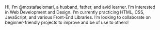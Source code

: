 Hi, I’m @mostafaelomari, a husband, father, and avid learner. I’m interested in Web Development and Design. I’m currently practicing HTML, CSS, JavaScript, and various Front-End Libraries. I’m looking to collaborate on beginner-friendly projects to improve and be of use to others!

<!---
mostafaelomari/mostafaelomari is a ✨ special ✨ repository because its `README.md` (this file) appears on your GitHub profile.
You can click the Preview link to take a look at your changes.
--->
